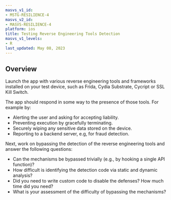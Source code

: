 ```yaml
---
masvs_v1_id:
- MSTG-RESILIENCE-4
masvs_v2_id:
- MASVS-RESILIENCE-4
platform: ios
title: Testing Reverse Engineering Tools Detection
masvs_v1_levels:
- R
last_updated: May 08, 2023
---
```


## Overview

Launch the app with various reverse engineering tools and frameworks installed on your test device, such as Frida, Cydia Substrate, Cycript or SSL Kill Switch.

The app should respond in some way to the presence of those tools. For example by:

- Alerting the user and asking for accepting liability.
- Preventing execution by gracefully terminating.
- Securely wiping any sensitive data stored on the device.
- Reporting to a backend server, e.g, for fraud detection.

Next, work on bypassing the detection of the reverse engineering tools and answer the following questions:

- Can the mechanisms be bypassed trivially (e.g., by hooking a single API function)?
- How difficult is identifying the detection code via static and dynamic analysis?
- Did you need to write custom code to disable the defenses? How much time did you need?
- What is your assessment of the difficulty of bypassing the mechanisms?
